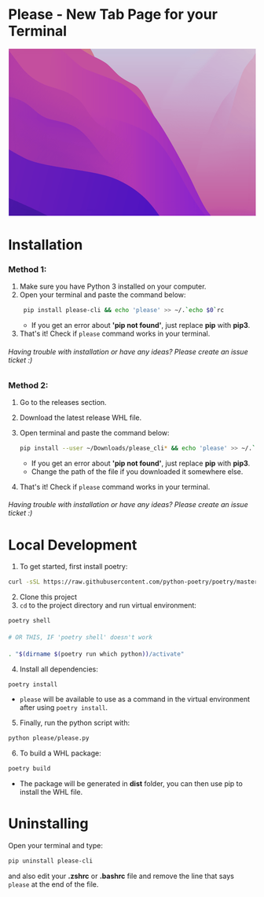 # Please - New Tab Page for your Terminal

<p align="center"><img src="please.gif"></img></center>

# Installation

### Method 1:

1. Make sure you have Python 3 installed on your computer.
2. Open your terminal and paste the command below:
   ```bash
    pip install please-cli && echo 'please' >> ~/.`echo $0`rc
   ```
   - If you get an error about **'pip not found'**, just replace **pip** with **pip3**.
3. That's it! Check if `please` command works in your terminal.

###### Having trouble with installation or have any ideas? Please create an issue ticket :)

### Method 2:

1. Go to the releases section.
2. Download the latest release WHL file.
3. Open terminal and paste the command below:

   ```bash
   pip install --user ~/Downloads/please_cli* && echo 'please' >> ~/.`echo $0`rc
   ```

   - If you get an error about **'pip not found'**, just replace **pip** with **pip3**.
   - Change the path of the file if you downloaded it somewhere else.

4. That's it! Check if `please` command works in your terminal.

###### Having trouble with installation or have any ideas? Please create an issue ticket :)

# Local Development

1. To get started, first install poetry:

```bash
curl -sSL https://raw.githubusercontent.com/python-poetry/poetry/master/get-poetry.py | python -
```

2. Clone this project
3. `cd` to the project directory and run virtual environment:

```bash
poetry shell

# OR THIS, IF 'poetry shell' doesn't work

. "$(dirname $(poetry run which python))/activate"
```

4. Install all dependencies:

```bash
poetry install
```

- `please` will be available to use as a command in the virtual environment after using `poetry install`.

5. Finally, run the python script with:

```bash
python please/please.py
```

6. To build a WHL package:

```bash
poetry build
```

- The package will be generated in **dist** folder, you can then use pip to install the WHL file.

# Uninstalling

Open your terminal and type:

```bash
pip uninstall please-cli
```

and also edit your **.zshrc** or **.bashrc** file and remove the line that says `please` at the end of the file.
